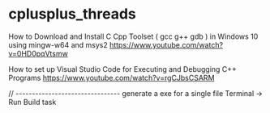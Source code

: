 # cplusplus_threads

How to Download and Install C Cpp Toolset ( gcc g++ gdb ) in Windows 10 using mingw-w64 and msys2
https://www.youtube.com/watch?v=0HD0pqVtsmw

How to set up Visual Studio Code for Executing and Debugging C++ Programs
https://www.youtube.com/watch?v=rgCJbsCSARM


// --------------------------------
generate a exe for a single file
Terminal -> Run Build task